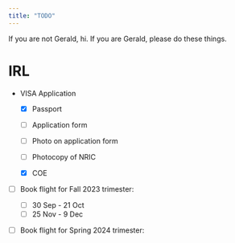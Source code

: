 ```yaml
---
title: "TODO"
---
```


If you are not Gerald, hi. 
If you are Gerald, please do these things.

# IRL

* VISA Application
  * [x] Passport 
  * [ ] Application form
  * [ ] Photo on application form
  * [ ] Photocopy of NRIC
  * [x] COE


* [ ] Book flight for Fall 2023 trimester: 
  * [ ] 30 Sep - 21 Oct
  * [ ] 25 Nov - 9 Dec
* [ ] Book flight for Spring 2024 trimester:


